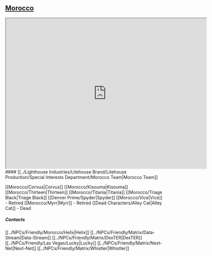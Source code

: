 ## [Morocco](https://www.google.com/maps/d/u/0/edit?mid=1hLRIdVFrhMDA6TWswTy2vL6BZeSvotPM&usp=sharing)
<iframe src="https://www.google.com/maps/d/embed?mid=1hLRIdVFrhMDA6TWswTy2vL6BZeSvotPM&ehbc=2E312F" width="640" height="480"></iframe>
#### [[../Lighthouse Industries/Litehouse Brand/Litehouse Production/Special Interests Department/Morocco Team|Morocco Team]]

[[Morocco/Corvus|Corvus]]
[[Morocco/Kisouma|Kisouma]]
[[Morocco/Thirteen|Thirteen]]
[[Morocco/Titania|Titania]]
[[Morocco/Triage Black|Triage Black]]
[[Denver Prime/Spyder|Spyder]]
[[Morocco/Vice|Vice]] - Retired
[[Morocco/Myrr|Myrr]] - Retired
[[Dead Characters/Alley Cat|Alley Cat]] - Dead

##### Contacts
[[../NPCs/Friendly/Morocco/Helix|Helix]]
[[../NPCs/Friendly/Matrix/Data-Stream|Data-Stream]]
[[../NPCs/Friendly/Matrix/DexTER|DexTER]]
[[../NPCs/Friendly/Las Vegas/Lucky|Lucky]]
[[../NPCs/Friendly/Matrix/Next-Net|Next-Net]]
[[../NPCs/Friendly/Matrix/Whistler|Whistler]]